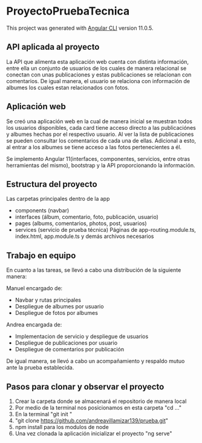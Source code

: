 # ProyectoPruebaTecnica

This project was generated with [Angular CLI](https://github.com/angular/angular-cli) version 11.0.5.

## API aplicada al proyecto
La API que alimenta esta aplicación web cuenta con distinta información, entre ella un conjunto de usuarios de los cuales de manera relacional se conectan con unas publicaciones y estas publicaciones se relacionan con comentarios. De igual manera, el usuario se relaciona con información de albumes los cuales estan relacionados con fotos.


## Aplicación web
Se creó una aplicación web en la cual de manera inicial se muestran todos los usuarios disponibles, cada card tiene acceso directo a las publicaciónes y albumes hechas por el respectivo usuario. Al ver la lista de publicaciones se pueden consultar los comentarios de cada una de ellas. Adicional a esto, al entrar a los albumes se tiene acceso a las fotos pertenecientes a él.

Se implemento Angular 11(interfaces, componentes, servicios, entre otras herramientas del mismo), bootstrap y la API proporcionando la información.


## Estructura del proyecto
Las carpetas principales dentro de la app
- components (navbar)
- interfaces (álbum, comentario, foto, publicación, usuario)
- pages (albums, comentarios, photos, post, usuarios)
- services (servicio de prueba técnica)
Páginas de app-routing.module.ts, index.html, app.module.ts y demás archivos necesarios


## Trabajo en equipo
En cuanto a las tareas, se llevó a cabo una distribución de la siguiente manera:

Manuel encargado de:
- Navbar y rutas principales
- Despliegue de albumes por usuario
- Despliegue de fotos por albumes

Andrea encargada de:
- Implementacion de servicio y despliegue de usuarios
- Despliegue de publicaciones por usuario
- Despliegue de comentarios por publicación 

De igual manera, se llevó a cabo un acompañamiento y respaldo mutuo ante la prueba establecida.


## Pasos para clonar y observar el proyecto
1. Crear la carpeta donde se almacenará el repositorio de manera local
2. Por medio de la terminal nos posicionamos en esta carpeta "cd ..."
3. En la terminal "git init "
4. "git clone https://github.com/andreavillamizar139/prueba.git"
5. npm install para los modulos de node
6. Una vez clonada la aplicación inicializar el proyecto "ng serve"
